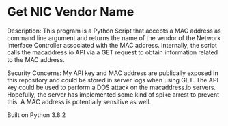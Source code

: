 # Get NIC Vendor Name
Description:
This program is a Python Script that accepts a MAC address as command line argument and returns the name of the vendor of the Network Interface Controller associated with the MAC address. Internally, the script calls the macaddress.io API via a GET request to obtain information related to the MAC address.


Security Concerns:
My API key and MAC address are publically exposed in this repository and could be stored in server logs when using GET. The API key could be used to perform a DOS attack on the macaddress.io servers. Hopefully, the server has implemented some kind of spike arrest to prevent this. A MAC address is potentially sensitive as well.

Built on Python 3.8.2
